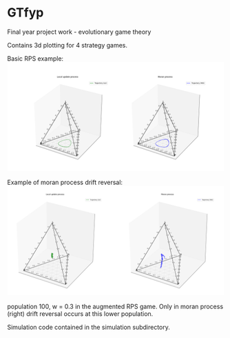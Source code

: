 # GTfyp
Final year project work - evolutionary game theory 


Contains 3d plotting for 4 strategy games.

Basic RPS example: 
![alt text](simulation/images/rps.png)





Example of moran process drift reversal:
![alt text](simulation/images/moran-drift.png)



population 100, w = 0.3 in the augmented RPS game. Only in moran process (right) drift reversal occurs at this lower population.



Simulation code contained in the simulation subdirectory.